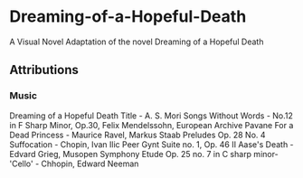 # Dreaming-of-a-Hopeful-Death
A Visual Novel Adaptation of the novel Dreaming of a Hopeful Death

## Attributions
### Music
Dreaming of a Hopeful Death Title - A. S. Mori
Songs Without Words - No.12 in F Sharp Minor, Op.30, Felix Mendelssohn, European Archive
Pavane For a Dead Princess - Maurice Ravel, Markus Staab
Preludes Op. 28 No. 4 Suffocation - Chopin, Ivan Ilic
Peer Gynt Suite no. 1, Op. 46 II Aase's Death - Edvard Grieg, Musopen Symphony 
Etude Op. 25 no. 7 in C sharp minor- 'Cello' - Chhopin, Edward Neeman
